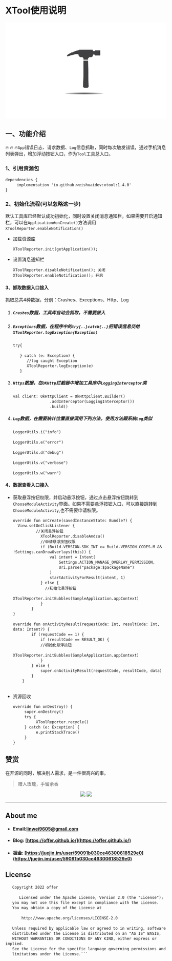 # XTool使用说明

![](./image/cover.png)

## 一、功能介绍

🔥 🔥 🔥`App`错误日志、请求数据、`Log`信息抓取，同时每次触发错误，通过手机消息列表弹出，增加浮动按钮入口，作为`Tool`工具总入口。

### 1、引用资源包

```
dependencies {
     implementation 'io.github.weishuaidev:xtool:1.4.0'
}
```

### 2、初始化流程(可以忽略这一步)

默认工具库已经默认成功初始化，同时设置关闭消息通知栏，如果需要开启通知栏，可以在`Application#onCreate()`方法调用`XToolReporter.enableNotification()`

- 加载资源库

  ```
  XToolReporter.init(getApplication());
  ```

- 设置消息通知栏

  ```
  XToolReporter.disableNotification(); 关闭
  XToolReporter.enableNotification(); 开启
  ```

#### 3、抓取数据入口接入

抓取总共4种数据，分别：Crashes、Exceptions、Http、Log

1. ##### `Crashes`数据，工具库自动会抓取，不需要接入

2. ##### `Exceptions`数据，在程序中的`try{..}catch{..}`把错误信息交给`XToolReporter.logException(Exception)`

   ```
   try{
   
      } catch (e: Exception) {
         //log caught Exception
         XToolReporter.logException(e)
      }
   ```

3. ##### `Https`数据，在`OKHttp`拦截器中增加工具库中`LoggingInterceptor`类

   ```
   val client: OkHttpClient = OkHttpClient.Builder()
                   .addInterceptor(LoggingInterceptor())
                   .build()
   ```

4. ##### `Log`数据，在需要统计位置直接调用下列方法，使用方法跟系统`Log`类似

   ```
   LoggerUtils.i("info")
   
   LoggerUtils.e("error")
   
   LoggerUtils.d("debug")
   
   LoggerUtils.v("verbose")
   
   LoggerUtils.w("warn")
   ```

#### 4、数据查看入口接入

- 获取悬浮按钮权限，并启动悬浮按钮，通过点击悬浮按钮跳转到`ChooseModuleActivity`界面。如果不需要悬浮按钮入口，可以直接跳转到`ChooseModuleActivity`,也不需要申请权限。

  ```
  override fun onCreate(savedInstanceState: Bundle?) {
    View.setOnClickListener {
  			//关闭悬浮按钮
              XToolReporter.disableAndzu()
              //申请悬浮按钮权限
              if (Build.VERSION.SDK_INT >= Build.VERSION_CODES.M && !Settings.canDrawOverlays(this)) {
                  val intent = Intent(
                      Settings.ACTION_MANAGE_OVERLAY_PERMISSION,
                      Uri.parse("package:$packageName")
                  )
                  startActivityForResult(intent, 1)
              } else {
              	//初始化悬浮按钮
                  XToolReporter.initBubbles(SampleApplication.appContext)
              }
          }
  }
  
  override fun onActivityResult(requestCode: Int, resultCode: Int, data: Intent?) {
          if (requestCode == 1) {
              if (resultCode == RESULT_OK) {
              //初始化悬浮按钮
                  XToolReporter.initBubbles(SampleApplication.appContext)
              } 
          } else {
              super.onActivityResult(requestCode, resultCode, data)
          }
      }
  
  
  ```

- 资源回收

  ```
  override fun onDestroy() {
       super.onDestroy()
       try {
            XToolReporter.recycle()
       } catch (e: Exception) {
            e.printStackTrace()
       }
  }
  ```

## 赞赏

在开源的同时，解决别人需求，是一件很高兴的事。

> 赠人玫瑰，手留余香

<div align="center">
<img src="https://github.com/WeiSmart/tablayout/blob/master/screenshots/weixin_pay.jpg" width=20%>
<img src="https://github.com/WeiSmart/tablayout/blob/master/screenshots/zifubao_pay.jpg" width=20%>
</div>


---

## About me

- #### Email:linwei9605@gmail.com

- #### Blog: [https://offer.github.io/](https://offer.github.io/)

- #### 掘金: [https://juejin.im/user/59091b030ce46300618529e0](https://juejin.im/user/59091b030ce46300618529e0)

## License

```
   Copyright 2022 offer

      Licensed under the Apache License, Version 2.0 (the "License");
   you may not use this file except in compliance with the License.
   You may obtain a copy of the License at

       http://www.apache.org/licenses/LICENSE-2.0

   Unless required by applicable law or agreed to in writing, software
   distributed under the License is distributed on an "AS IS" BASIS,
   WITHOUT WARRANTIES OR CONDITIONS OF ANY KIND, either express or implied.
   See the License for the specific language governing permissions and
   limitations under the License.```

```
